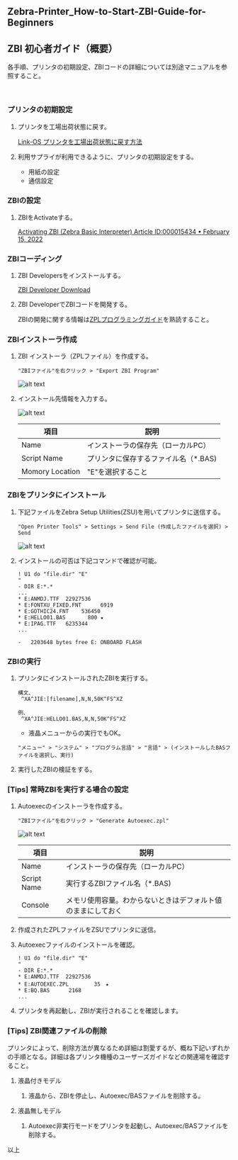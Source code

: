 ## Zebra-Printer_How-to-Start-ZBI-Guide-for-Beginners
## ZBI 初心者ガイド（概要）

各手順、プリンタの初期設定、ZBIコードの詳細については別途マニュアルを参照すること。

</br>

### プリンタの初期設定

1. プリンタを工場出荷状態に戻す。


    [Link-OS プリンタを工場出荷状態に戻す方法](https://github.com/shimauma-giken/Zebra-Printer_Factory-Reset-Link-OS-Printer#link-os-%E3%83%97%E3%83%AA%E3%83%B3%E3%82%BF%E3%82%92%E5%B7%A5%E5%A0%B4%E5%87%BA%E8%8D%B7%E7%8A%B6%E6%85%8B%E3%81%AB%E6%88%BB%E3%81%99%E6%96%B9%E6%B3%95)

1. 利用サプライが利用できるように、プリンタの初期設定をする。
    - 用紙の設定
    - 通信設定

### ZBIの設定

1. ZBIをActivateする。

    [Activating ZBI (Zebra Basic Interpreter) Article ID:000015434  •  February 15, 2022](https://supportcommunity.zebra.com/s/article/Activating-and-deactivating-ZBI-Zebra-Basic-Interpreter?language=en_US)

### ZBIコーディング

1. ZBI Developersをインストールする。

    [ZBI Developer Download](https://www.zebra.com/us/en/support-downloads/software/printer-software/zebra-basic-interpreter-zbi.html)

1. ZBI DeveloperでZBIコードを開発する。

    ZBIの開発に関する情報は[ZPLプログラミングガイド](https://www.zebra.com/content/dam/support-dam/en/documentation/unrestricted/guide/software/zpl-zbi2-pg-en.pdf)を熟読すること。

### ZBIインストーラ作成

1. ZBI インストーラ（ZPLファイル）を作成する。

    ```
    "ZBIファイル"を右クリック > "Export ZBI Program"
    ```

    ![alt text](image.png)


1. インストール先情報を入力する。

    ![alt text](image-1.png)

    |項目|説明|
    |------|---------|
    |Name| インストーラの保存先（ローカルPC）|
    |Script Name | プリンタに保存するファイル名（*.BAS) |
    |Momory Location    | "E"を選択すること

### ZBIをプリンタにインストール


1. 下記ファイルをZebra Setup Utilities(ZSU)を用いてプリンタに送信する。
    ```
    "Open Printer Tools" > Settings > Send File (作成したファイルを選択) > Send
    ```
    ![alt text](image-2.png)

1. インストールの可否は下記コマンドで確認が可能。
    ```
    ! U1 do "file.dir" "E"
    "
    - DIR E:*.*
    ...
    * E:ANMDJ.TTF  22927536
    * E:FONTXU_FIXED.FNT      6919
    * E:GOTHIC24.FNT    536450
    * E:HELLO01.BAS       800 ★
    * E:IPAG.TTF   6235344
    ...

    -   2203648 bytes free E: ONBOARD FLASH    
    ```


### ZBIの実行


1. プリンタにインストールされたZBIを実行する。

    ```
    構文、
     ^XA^JIE:[filename],N,N,50K^FS^XZ
    
    例、
     ^XA^JIE:HELLO01.BAS,N,N,50K^FS^XZ

     ```

    - 液晶メニューからの実行でもOK。

     ```
    "メニュー" > "システム" > "プログラム言語" > "言語" > (インストールしたBASファイルを選択し、実行)
     ```


1. 実行したZBIの検証をする。


### [Tips] 常時ZBIを実行する場合の設定

1. Autoexecのインストーラを作成する。

    ```
    "ZBIファイル"を右クリック > "Generate Autoexec.zpl"
    ```
    ![alt text](image-3.png)

    |項目|説明|
    |------|---------|
    |Name| インストーラの保存先（ローカルPC）|
    |Script Name | 実行するZBIファイル名（*.BAS) |
    |Console    | メモリ使用容量。わからないときはデフォルト値のままにしておく |

1. 作成されたZPLファイルをZSUでプリンタに送信。

1. Autoexecファイルのインストールを確認。
    ```
    ! U1 do "file.dir" "E"
    "
    - DIR E:*.*
    * E:ANMDJ.TTF  22927536
    * E:AUTOEXEC.ZPL        35　★
    * E:BQ.BAS      2168
    ...
    ```

1. プリンタを再起動し、ZBIが実行されることを確認します。

### [Tips] ZBI関連ファイルの削除

プリンタによって、削除方法が異なるため詳細は割愛するが、概ね下記いずれかの手順となる。詳細は各プリンタ機種のユーザーズガイドなどの関連場を確認すること。

1. 液晶付きモデル

    1. 液晶から、ZBIを停止し、Autoexec/BASファイルを削除する。

1. 液晶無しモデル

    1. Autoexec非実行モードをプリンタを起動し、Autoexec/BASファイルを削除する。


以上